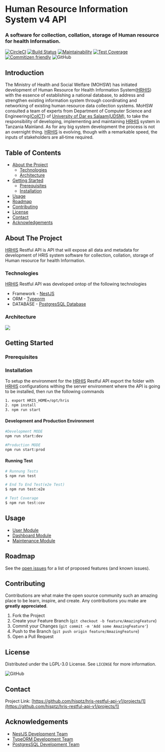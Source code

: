 # Human Resource Information System v4 API
### A software for collection, collation, storage of Human resource for health Information.

[![CircleCI](https://circleci.com/gh/hisptz/hris-restful-api-v1.svg?style=svg)](https://circleci.com/gh/hisptz/hris-restful-api-v1)
[![Build Status](https://travis-ci.org/hisptz/hris-restful-api-v1.svg?branch=master)](https://travis-ci.org/hisptz/hris-restful-api-v1)
[![Maintainability](https://api.codeclimate.com/v1/badges/43300df82d8d93167ff1/maintainability)](https://codeclimate.com/github/hisptz/hris-restful-api-v4/maintainability)
[![Test Coverage](https://api.codeclimate.com/v1/badges/43300df82d8d93167ff1/test_coverage)](https://codeclimate.com/github/hisptz/hris-restful-api-v4/test_coverage)
[![Commitizen friendly](https://img.shields.io/badge/commitizen-friendly-brightgreen.svg)](http://commitizen.github.io/cz-cli/) 
![GitHub](https://img.shields.io/github/license/hisptz/hris-restful-api-v1?color=%234CB80A&label=licence&logoColor=%23ffffff)

## Introduction

The Ministry of Health and Social Welfare (MOHSW) has initiated development of Human Resource for Health Information System([HRHIS](http://hrhis.moh.go.tz/login)) with the essence of establishing a national database, to address and strengthen existing information system through coordinating and networking of existing human resource data collection systems. MoHSW consulted a team of experts from Department of Computer Science and Engineering([CoICT](https://www.coict.udsm.ac.tz/)) of [University of Dar es Salaam(UDSM)](https://www.udsm.ac.tz/), to take the responsibility of developing, implementing and maintaining [HRHIS](http://hrhis.moh.go.tz/login) system in Tanzania Mainland. As for any big system development the process is not an overnight thing. [HRHIS](http://hrhis.moh.go.tz/login) is evolving, though with a remarkable speed, the inputs of stakeholders are all‐time required. 

## Table of Contents
* [About the Project](#about-the-project)
  * [Technologies](#built-with)
  * [Architecture](#architecture)
* [Getting Started](#getting-started)
  * [Prerequisites](#prerequisites)
  * [Installation](#installation)
* [Usage](#usage)
* [Roadmap](#roadmap)
* [Contributing](#contributing)
* [License](#license)
* [Contact](#contact)
* [Acknowledgements](#acknowledgements)

## About The Project
[HRHIS](http://hrhis.moh.go.tz/login) Restful API is API that will expose all data and metadata for development of HRIS system software for collection, collation, storage of Human resource for health Information.


### Technologies
[HRHIS](http://hrhis.moh.go.tz/login) Restful API was developed ontop of the following technologies
* Framework - [NestJS](https://nestjs.com/)
* ORM - [Typeorm](https://typeorm.io/#/)
* DATABASE - [PostgresSQL Database](https://www.postgresql.org/)

### Architecture
![](https://lh3.googleusercontent.com/GTFIc85FNczeB7YBYA-YTY3Am6Wk2qY3gbcMFAf7ixQGMGHoq-KPPbaxaIV-mw-TUQiykZBzfeQCc_gfCN1qdv2z8XhjG83IDSWhmi0SDO2_Za9gYbWG9gu3CQVG2T3EA0kFJaLlKSkKSZVxSuRxwp-SyrQ9aAQZSL6wcOiG-PwgDE-nTF4CG6xTZOA9MSb7B4dp2aOahxAbXLMniY4lmXObfRHY1MVOgS-rSdqOgxRcfymP-fxKngtj-iGpDp2hSw5591tFqFkJL2y1FXhx2kAhT1D08rROjFp9wPp0AgkopWR0EOU3mFUEDQOr4y0Hx9Dz8Y7qChHskAEUhUIpqGREKco-vSKDU3BfeCSNC9K0_NR6efAOK3zvX7g7_dQsJSMtELAylCi4ppbfn2SKOJEvZg6C2K6ZghQVdnpToq8jGiQcZfqqxaYGQFZ1uJNo9cXa8FaA3P4o88rnf5nK_DkJ6UtEEFV_3Vxcoa_mOTcuo1ysQZXywFPvfBNiJIjflaLhxf5pqQw6qFzHvlF3tfGM6_V6pcItldU3hsHXfKl0VgiLfxrD0vL18Zo4wwPLxMvxUtTVADN8V9V3iB-nigp2hX0p5pG_CZSdnu-0g778hCVsFRFuSKHWdA=w1853-h532)

## Getting Started
### Prerequisites

### Installation
To setup the environment for the [HRHIS](http://hrhis.moh.go.tz/login) Restful API export the folder with [HRHIS](http://hrhis.moh.go.tz/login) configurations withing the server environment where the API is going to be installed, then run the following commands
```bash
1. export HRIS_HOME=/opt/hris
2. npm install
3. npm run start
```

#### Development and Production Environment
```bash
#Development MODE
npm run start:dev

#Production MODE
npm run start:prod
```

#### Running Test
```bash
# Runnung Tests
$ npm run test

# End To End Test(e2e Test)
$ npm run test:e2e

# Test Coverage
$ npm run test:cov
```

## Usage
* [User Module](https://github.com/hisptz/hris-restful-api-v1/blob/master/documents/USERMODULE.md)
* [Dashboard Module](https://github.com/hisptz/hris-restful-api-v1/blob/master/documents/DASHBOARDMODULE.md)
* [Maintenance Module](https://github.com/hisptz/hris-restful-api-v1/blob/master/documents/MAINTENANCEMODULE.md)


## Roadmap
See the [open issues](https://github.com/hisptz/hris-restful-api-v1/issues) for a list of proposed features (and known issues).

## Contributing
Contributions are what make the open source community such an amazing place to be learn, inspire, and create. Any contributions you make are **greatly appreciated**.

1. Fork the Project
2. Create your Feature Branch (`git checkout -b feature/AmazingFeature`)
3. Commit your Changes (`git commit -m 'Add some AmazingFeature'`)
4. Push to the Branch (`git push origin feature/AmazingFeature`)
5. Open a Pull Request

## License
Distributed under the LGPL-3.0 License. See `LICENSE` for more information.

![GitHub](https://img.shields.io/github/license/hisptz/hris-restful-api-v1?style=for-the-badge)

## Contact
Project Link: [https://github.com/hisptz/hris-restful-api-v1/projects/1](https://github.com/hisptz/hris-restful-api-v1/projects/1)

## Acknowledgements
* [NestJS Development Team](https://nestjs.com/)
* [TypeORM Development Team](https://typeorm.io/#/)
* [PostgresSQL Development Team](https://www.postgresql.org/)


